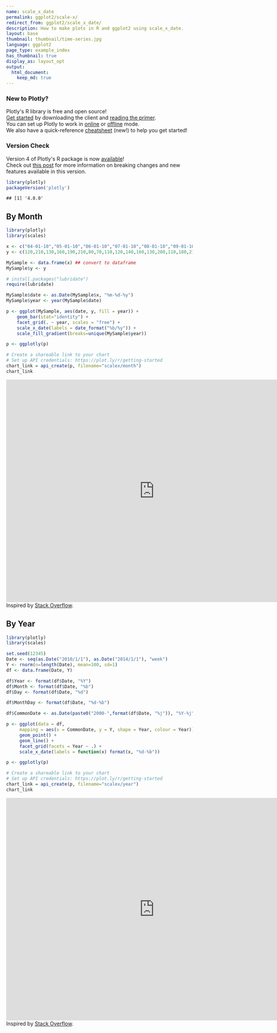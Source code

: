 ```yaml
---
name: scale_x_date
permalink: ggplot2/scale-x/
redirect_from: ggplot2/scale_x_date/
description: How to make plots in R and ggplot2 using scale_x_date.
layout: base
thumbnail: thumbnail/time-series.jpg
language: ggplot2
page_type: example_index
has_thumbnail: true
display_as: layout_opt
output:
  html_document:
    keep_md: true
---
```




### New to Plotly?

Plotly's R library is free and open source!<br>
[Get started](https://plot.ly/r/getting-started/) by downloading the client and [reading the primer](https://plot.ly/r/getting-started/).<br>
You can set up Plotly to work in [online](https://plot.ly/r/getting-started/#hosting-graphs-in-your-online-plotly-account) or [offline](https://plot.ly/r/offline/) mode.<br>
We also have a quick-reference [cheatsheet](https://images.plot.ly/plotly-documentation/images/r_cheat_sheet.pdf) (new!) to help you get started!

### Version Check

Version 4 of Plotly's R package is now [available](https://plot.ly/r/getting-started/#installation)!<br>
Check out [this post](http://moderndata.plot.ly/upgrading-to-plotly-4-0-and-above/) for more information on breaking changes and new features available in this version.


```r
library(plotly)
packageVersion('plotly')
```

```
## [1] '4.8.0'
```

## By Month


```r
library(plotly)
library(scales)

x <- c("04-01-10","05-01-10","06-01-10","07-01-10","08-01-10","09-01-10","10-01-10","11-01-10","12-01-10","01-01-11","02-01-11","03-01-11","04-01-11","05-01-11","06-01-11","07-01-11","08-01-11","09-01-11","10-01-11","11-01-11","12-01-11","01-01-12","02-01-12","03-01-12","04-01-12","05-01-12","06-01-12")
y <- c(120,210,130,160,190,210,80,70,110,120,140,160,130,200,110,180,210,200,90,60,100,100,120,170,100,180,120)

MySample <- data.frame(x) ## convert to dataframe
MySample$y <- y

# install.packages("lubridate")
require(lubridate)

MySample$date <- as.Date(MySample$x, "%m-%d-%y")
MySample$year <- year(MySample$date)

p <- ggplot(MySample, aes(date, y, fill = year)) +
    geom_bar(stat="identity") +
    facet_grid(. ~ year, scales = "free") +
    scale_x_date(labels = date_format("%b/%y")) +
    scale_fill_gradient(breaks=unique(MySample$year))

p <- ggplotly(p)

# Create a shareable link to your chart
# Set up API credentials: https://plot.ly/r/getting-started
chart_link = api_create(p, filename="scalex/month")
chart_link
```

<iframe src="https://plot.ly/~bdun9/3363.embed" width="800" height="600" id="igraph" scrolling="no" seamless="seamless" frameBorder="0"> </iframe>
Inspired by <a href="http://stackoverflow.com/questions/11472856/month-year-bar-graph-plot-faceted-and-filled-on-year-with-data-input-as-date-in?rq=1">Stack Overflow</a>.

## By Year


```r
library(plotly)
library(scales)

set.seed(12345)
Date <- seq(as.Date("2010/1/1"), as.Date("2014/1/1"), "week")
Y <- rnorm(n=length(Date), mean=100, sd=1)
df <- data.frame(Date, Y)

df$Year <- format(df$Date, "%Y")
df$Month <- format(df$Date, "%b")
df$Day <- format(df$Date, "%d")

df$MonthDay <- format(df$Date, "%d-%b")

df$CommonDate <- as.Date(paste0("2000-",format(df$Date, "%j")), "%Y-%j")

p <- ggplot(data = df,
     mapping = aes(x = CommonDate, y = Y, shape = Year, colour = Year)) +
     geom_point() +
     geom_line() +
     facet_grid(facets = Year ~ .) +
     scale_x_date(labels = function(x) format(x, "%d-%b"))

p <- ggplotly(p)

# Create a shareable link to your chart
# Set up API credentials: https://plot.ly/r/getting-started
chart_link = api_create(p, filename="scalex/year")
chart_link
```

<iframe src="https://plot.ly/~bdun9/727.embed" width="800" height="600" id="igraph" scrolling="no" seamless="seamless" frameBorder="0"> </iframe>
Inspired by <a href="http://stackoverflow.com/questions/11472856/month-year-bar-graph-plot-faceted-and-filled-on-year-with-data-input-as-date-in?rq=1">Stack Overflow</a>.


